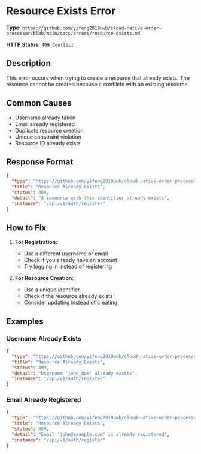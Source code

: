 # Resource Exists Error

**Type:** `https://github.com/yifeng2019uwb/cloud-native-order-processor/blob/main/docs/errors/resource-exists.md`

**HTTP Status:** `409 Conflict`

## Description

This error occurs when trying to create a resource that already exists. The resource cannot be created because it conflicts with an existing resource.

## Common Causes

- Username already taken
- Email already registered
- Duplicate resource creation
- Unique constraint violation
- Resource ID already exists

## Response Format

```json
{
  "type": "https://github.com/yifeng2019uwb/cloud-native-order-processor/blob/main/docs/errors/resource-exists.md",
  "title": "Resource Already Exists",
  "status": 409,
  "detail": "A resource with this identifier already exists",
  "instance": "/api/v1/auth/register"
}
```

## How to Fix

1. **For Registration:**
   - Use a different username or email
   - Check if you already have an account
   - Try logging in instead of registering

2. **For Resource Creation:**
   - Use a unique identifier
   - Check if the resource already exists
   - Consider updating instead of creating

## Examples

### Username Already Exists
```json
{
  "type": "https://github.com/yifeng2019uwb/cloud-native-order-processor/blob/main/docs/errors/resource-exists.md",
  "title": "Resource Already Exists",
  "status": 409,
  "detail": "Username 'john_doe' already exists",
  "instance": "/api/v1/auth/register"
}
```

### Email Already Registered
```json
{
  "type": "https://github.com/yifeng2019uwb/cloud-native-order-processor/blob/main/docs/errors/resource-exists.md",
  "title": "Resource Already Exists",
  "status": 409,
  "detail": "Email 'john@example.com' is already registered",
  "instance": "/api/v1/auth/register"
}
```